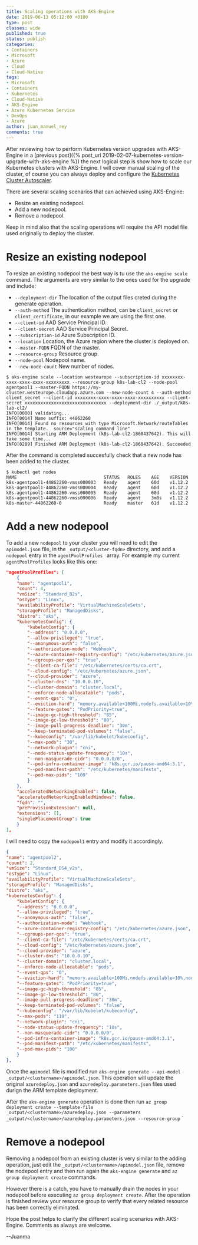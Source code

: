 ```yaml
---
title: Scaling operations with AKS-Engine
date: 2019-06-13 05:12:00 +0100
type: post
classes: wide
published: true
status: publish
categories:
- Containers
- Microsoft
- Azure
- Cloud
- Cloud-Native
tags:
- Microsoft
- Containers
- Kubernetes
- Cloud-Native
- AKS-Engine
- Azure Kubernetes Service
- DevOps
- Azure
author: juan_manuel_rey
comments: true
---
```


After reviewing how to perform Kubernetes version upgrades with AKS-Engine in a [previous post]({% post_url 2019-02-07-kubernetes-version-upgrade-with-aks-engine %}) the next logical step is show how to scale our Kubernetes clusters with AKS-Engine. I will cover manual scaling of the cluster, of course you can always deploy and configure the [Kubernetes Cluster Autoscaler](https://github.com/kubernetes/autoscaler). 

There are several scaling scenarios that can achieved using AKS-Engine:

- Resize an existing nodepool.
- Add a new nodepool.
- Remove a nodepool.

Keep in mind also that the scaling operations will require the API model file used originally to deploy the cluster.

# Resize an existing nodepool

To resize an existing nodepool the best way is tu use the `aks-engine scale` command. The arguments are very similar to the ones used for the upgrade and include:

- `--deployment-dir` The location of the output files creted during the generate operation.
- `--auth-method` The authentication method, can be `client_secret` or `client_certificate`, in our example we are using the first one.
- `--client-id` AAD Service Principal ID.
- `--client-secret` AAD Service Principal Secret.
- `--subscription-id` Azure Subscription ID.
- `--location` Location, the Azure region where the cluster is deployed on.
- `--master-FQDN` FQDN of the master.
- `--resource-group` Resource group.
- `--node-pool` Nodepool name.
- `--new-node-count` New number of nodes.

```
$ aks-engine scale --location westeurope --subscription-id xxxxxxxx-xxxx-xxxx-xxxx-xxxxxxxxx --resource-group k8s-lab-cl2 --node-pool agentpool1 --master-FQDN https://my-cluster.westeurope.cloudapp.azure.com --new-node-count 4 --auth-method client_secret --client-id xxxxxxxx-xxxx-xxxx-xxxx-xxxxxxxxxx --client-secret xxxxxxxxxxxxxxxxxxxxxxxxxxxxxxx --deployment-dir ./_output/k8s-lab-cl2/
INFO[0000] validating...
INFO[0014] Name suffix: 44862260
INFO[0014] Found no resources with type Microsoft.Network/routeTables in the template.  source="scaling command line"
INFO[0014] Starting ARM Deployment (k8s-lab-cl2-1860437642). This will take some time...
INFO[0289] Finished ARM Deployment (k8s-lab-cl2-1860437642). Succeeded
```

After the command is completed succesfully check that a new node has been added to the cluster. 

```
$ kubectl get nodes
NAME                                 STATUS   ROLES    AGE    VERSION
k8s-agentpool1-44862260-vmss000003   Ready    agent    60d    v1.12.2
k8s-agentpool1-44862260-vmss000004   Ready    agent    60d    v1.12.2
k8s-agentpool1-44862260-vmss000005   Ready    agent    60d    v1.12.2
k8s-agentpool1-44862260-vmss000006   Ready    agent    3m8s   v1.12.2
k8s-master-44862260-0                Ready    master   61d    v1.12.2
```

# Add a new nodepool

To add a new `nodepool` to your cluster you will need to edit the `apimodel.json` file, in the `_output/<cluster-fqdn>` directory, and add a `nodepool` entry in the `agentPoolProfiles ` array. For example my current `agentPoolProfiles` looks like this one:

```json
"agentPoolProfiles": [
    {
    "name": "agentpool1",
    "count": 4,
    "vmSize": "Standard_B2s",
    "osType": "Linux",
    "availabilityProfile": "VirtualMachineScaleSets",
    "storageProfile": "ManagedDisks",
    "distro": "aks",
    "kubernetesConfig": {
        "kubeletConfig": {
        "--address": "0.0.0.0",
        "--allow-privileged": "true",
        "--anonymous-auth": "false",
        "--authorization-mode": "Webhook",
        "--azure-container-registry-config": "/etc/kubernetes/azure.json",
        "--cgroups-per-qos": "true",
        "--client-ca-file": "/etc/kubernetes/certs/ca.crt",
        "--cloud-config": "/etc/kubernetes/azure.json",
        "--cloud-provider": "azure",
        "--cluster-dns": "10.0.0.10",
        "--cluster-domain": "cluster.local",
        "--enforce-node-allocatable": "pods",
        "--event-qps": "0",
        "--eviction-hard": "memory.available<100Mi,nodefs.available<10%,nodefs.inodesFree<5%",
        "--feature-gates": "PodPriority=true",
        "--image-gc-high-threshold": "85",
        "--image-gc-low-threshold": "80",
        "--image-pull-progress-deadline": "30m",
        "--keep-terminated-pod-volumes": "false",
        "--kubeconfig": "/var/lib/kubelet/kubeconfig",
        "--max-pods": "30",
        "--network-plugin": "cni",
        "--node-status-update-frequency": "10s",
        "--non-masquerade-cidr": "0.0.0.0/0",
        "--pod-infra-container-image": "k8s.gcr.io/pause-amd64:3.1",
        "--pod-manifest-path": "/etc/kubernetes/manifests",
        "--pod-max-pids": "100"
        }
    },
    "acceleratedNetworkingEnabled": false,
    "acceleratedNetworkingEnabledWindows": false,
    "fqdn": "",
    "preProvisionExtension": null,
    "extensions": [],
    "singlePlacementGroup": true
    }
],
```

I will need to copy the `nodepool1` entry and modify it accordingly.

```json
{
"name": "agentpool2",
"count": 2,
"vmSize": "Standard_DS4_v2s",
"osType": "Linux",
"availabilityProfile": "VirtualMachineScaleSets",
"storageProfile": "ManagedDisks",
"distro": "aks",
"kubernetesConfig": {
    "kubeletConfig": {
    "--address": "0.0.0.0",
    "--allow-privileged": "true",
    "--anonymous-auth": "false",
    "--authorization-mode": "Webhook",
    "--azure-container-registry-config": "/etc/kubernetes/azure.json",
    "--cgroups-per-qos": "true",
    "--client-ca-file": "/etc/kubernetes/certs/ca.crt",
    "--cloud-config": "/etc/kubernetes/azure.json",
    "--cloud-provider": "azure",
    "--cluster-dns": "10.0.0.10",
    "--cluster-domain": "cluster.local",
    "--enforce-node-allocatable": "pods",
    "--event-qps": "0",
    "--eviction-hard": "memory.available<100Mi,nodefs.available<10%,nodefs.inodesFree<5%",
    "--feature-gates": "PodPriority=true",
    "--image-gc-high-threshold": "85",
    "--image-gc-low-threshold": "80",
    "--image-pull-progress-deadline": "30m",
    "--keep-terminated-pod-volumes": "false",
    "--kubeconfig": "/var/lib/kubelet/kubeconfig",
    "--max-pods": "110",
    "--network-plugin": "cni",
    "--node-status-update-frequency": "10s",
    "--non-masquerade-cidr": "0.0.0.0/0",
    "--pod-infra-container-image": "k8s.gcr.io/pause-amd64:3.1",
    "--pod-manifest-path": "/etc/kubernetes/manifests",
    "--pod-max-pids": "100"
    }
},
```

Once the `apimodel` file is modified run `aks-engine generate --api-model _output/<clustername>/apimodel.json`. This operation will update the original `azuredeploy.json` and `azuredeploy.parameters.json` files used durign the ARM template deployment. 

After the `aks-engine generate` operation is done then run  `az group deployment create --template-file _output/<clustername>/azuredeploy.json --parameters _output/<clustername>/azuredeploy.parameters.json --resource-group` <my-resource-group>`

# Remove a nodepool

Removing a nodepool from an existing cluster is very similar to the adding operation, just edit the `_output/<clustername>/apimodel.json` file, remove the nodepool entry and then run again the `aks-engine generate` and `az group deployment create` commands.

However there is a catch, you have to manually drain the nodes in your nodepool before executing `az group deployment create`. After the operation is finished review your resource group to verify that every related resource has been correctly eliminated.

Hope the post helps to clarify the different scaling scenarios with AKS-Engine. Comments as always are welcome. 

--Juanma
